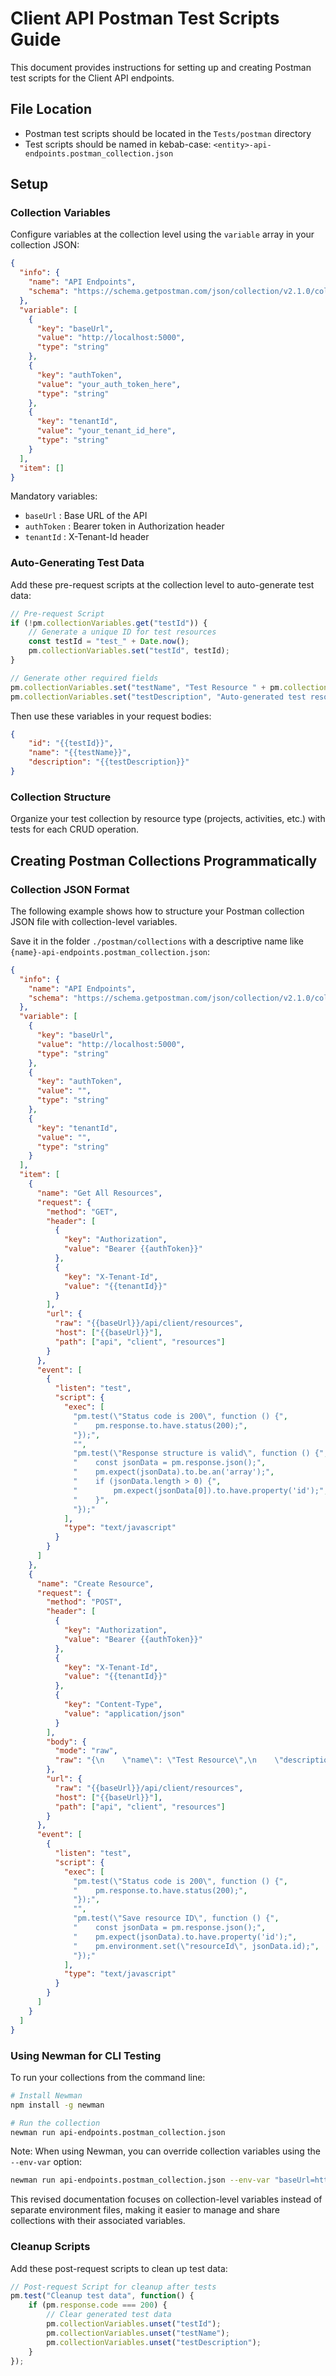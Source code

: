 # Client API Postman Test Scripts Guide

This document provides instructions for setting up and creating Postman test scripts for the Client API endpoints.

## File Location

- Postman test scripts should be located in the `Tests/postman` directory
- Test scripts should be named in kebab-case: `<entity>-api-endpoints.postman_collection.json`

## Setup

### Collection Variables

Configure variables at the collection level using the `variable` array in your collection JSON:

```json
{
  "info": {
    "name": "API Endpoints",
    "schema": "https://schema.getpostman.com/json/collection/v2.1.0/collection.json"
  },
  "variable": [
    {
      "key": "baseUrl",
      "value": "http://localhost:5000",
      "type": "string"
    },
    {
      "key": "authToken",
      "value": "your_auth_token_here",
      "type": "string"
    },
    {
      "key": "tenantId",
      "value": "your_tenant_id_here",
      "type": "string"
    }
  ],
  "item": []
}
```

Mandatory variables:

- `baseUrl` : Base URL of the API
- `authToken` : Bearer token in Authorization header
- `tenantId` : X-Tenant-Id header

### Auto-Generating Test Data

Add these pre-request scripts at the collection level to auto-generate test data:

```javascript
// Pre-request Script
if (!pm.collectionVariables.get("testId")) {
    // Generate a unique ID for test resources
    const testId = "test_" + Date.now();
    pm.collectionVariables.set("testId", testId);
}

// Generate other required fields
pm.collectionVariables.set("testName", "Test Resource " + pm.collectionVariables.get("testId"));
pm.collectionVariables.set("testDescription", "Auto-generated test resource");
```

Then use these variables in your request bodies:

```json
{
    "id": "{{testId}}",
    "name": "{{testName}}",
    "description": "{{testDescription}}"
}
```

### Collection Structure

Organize your test collection by resource type (projects, activities, etc.) with tests for each CRUD operation.

## Creating Postman Collections Programmatically

### Collection JSON Format

The following example shows how to structure your Postman collection JSON file with collection-level variables.

Save it in the folder `./postman/collections` with a descriptive name like `{name}-api-endpoints.postman_collection.json`:

```json
{
  "info": {
    "name": "API Endpoints",
    "schema": "https://schema.getpostman.com/json/collection/v2.1.0/collection.json"
  },
  "variable": [
    {
      "key": "baseUrl",
      "value": "http://localhost:5000",
      "type": "string"
    },
    {
      "key": "authToken",
      "value": "",
      "type": "string"
    },
    {
      "key": "tenantId",
      "value": "",
      "type": "string"
    }
  ],
  "item": [
    {
      "name": "Get All Resources",
      "request": {
        "method": "GET",
        "header": [
          {
            "key": "Authorization",
            "value": "Bearer {{authToken}}"
          },
          {
            "key": "X-Tenant-Id",
            "value": "{{tenantId}}"
          }
        ],
        "url": {
          "raw": "{{baseUrl}}/api/client/resources",
          "host": ["{{baseUrl}}"],
          "path": ["api", "client", "resources"]
        }
      },
      "event": [
        {
          "listen": "test",
          "script": {
            "exec": [
              "pm.test(\"Status code is 200\", function () {",
              "    pm.response.to.have.status(200);",
              "});",
              "",
              "pm.test(\"Response structure is valid\", function () {",
              "    const jsonData = pm.response.json();",
              "    pm.expect(jsonData).to.be.an('array');",
              "    if (jsonData.length > 0) {",
              "        pm.expect(jsonData[0]).to.have.property('id');",
              "    }",
              "});"
            ],
            "type": "text/javascript"
          }
        }
      ]
    },
    {
      "name": "Create Resource",
      "request": {
        "method": "POST",
        "header": [
          {
            "key": "Authorization",
            "value": "Bearer {{authToken}}"
          },
          {
            "key": "X-Tenant-Id",
            "value": "{{tenantId}}"
          },
          {
            "key": "Content-Type",
            "value": "application/json"
          }
        ],
        "body": {
          "mode": "raw",
          "raw": "{\n    \"name\": \"Test Resource\",\n    \"description\": \"A test resource\"\n}"
        },
        "url": {
          "raw": "{{baseUrl}}/api/client/resources",
          "host": ["{{baseUrl}}"],
          "path": ["api", "client", "resources"]
        }
      },
      "event": [
        {
          "listen": "test",
          "script": {
            "exec": [
              "pm.test(\"Status code is 200\", function () {",
              "    pm.response.to.have.status(200);",
              "});",
              "",
              "pm.test(\"Save resource ID\", function () {",
              "    const jsonData = pm.response.json();",
              "    pm.expect(jsonData).to.have.property('id');",
              "    pm.environment.set(\"resourceId\", jsonData.id);",
              "});"
            ],
            "type": "text/javascript"
          }
        }
      ]
    }
  ]
}
```

### Using Newman for CLI Testing

To run your collections from the command line:

```bash
# Install Newman
npm install -g newman

# Run the collection
newman run api-endpoints.postman_collection.json
```

Note: When using Newman, you can override collection variables using the `--env-var` option:

```bash
newman run api-endpoints.postman_collection.json --env-var "baseUrl=https://api.example.com"
```

This revised documentation focuses on collection-level variables instead of separate environment files, making it easier to manage and share collections with their associated variables.

### Cleanup Scripts

Add these post-request scripts to clean up test data:

```javascript
// Post-request Script for cleanup after tests
pm.test("Cleanup test data", function() {
    if (pm.response.code === 200) {
        // Clear generated test data
        pm.collectionVariables.unset("testId");
        pm.collectionVariables.unset("testName");
        pm.collectionVariables.unset("testDescription");
    }
});
```
